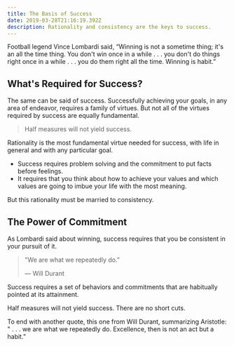 ```yaml
---
title: The Basis of Success
date: 2019-03-28T21:16:19.392Z
description: Rationality and consistency are the keys to success.
---
```

Football legend Vince Lombardi said, “Winning is not a sometime thing; it's an all the time thing. You don't win once in a while . . . you don't do things right once in a while . . . you do them right all the time. Winning is habit.”

## What's Required for Success?

The same can be said of success. Successfully achieving your goals, in any area of endeavor, requires a family of virtues. But not all of the virtues required by success are equally fundamental.

> Half measures will not yield success. 

Rationality is the most fundamental virtue needed for success, with life in general and with any particular goal. 

* Success requires problem solving and the commitment to put facts before feelings. 
* It requires that you think about how to achieve your values and which values are going to imbue your life with the most meaning.

But this rationality must be married to consistency. 

## The Power of Commitment

As Lombardi said about winning, success requires that you be consistent in your pursuit of it.

> "We are what we repeatedly do." 
>
> — Will Durant

Success requires a set of behaviors and commitments that are habitually pointed at its attainment.

Half measures will not yield success. There are no short cuts. 

To end with another quote, this one from Will Durant, summarizing Aristotle: " . . . we are what we repeatedly do. Excellence, then is not an act but a habit.”
